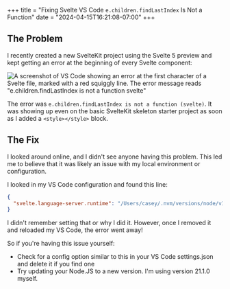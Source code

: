 +++
title = "Fixing Svelte VS Code `e.children.findLastIndex` Is Not a Function"
date = "2024-04-15T16:21:08-07:00"
+++

## The Problem

I recently created a new SvelteKit project using the Svelte 5 preview and kept getting an error at the beginning of every Svelte component:

![A screenshot of VS Code showing an error at the first character of a Svelte file, marked with a red squiggly line.  The error message reads "e.children.findLastIndex is not a function svelte"](https://i.ameo.link/c3g.jpg)

The error was `e.children.findLastIndex is not a function (svelte)`. It was showing up even on the basic SvelteKit skeleton starter project as soon as I added a `<style></style>` block.

## The Fix

I looked around online, and I didn't see anyone having this problem. This led me to believe that it was likely an issue with my local environment or configuration.

I looked in my VS Code configuration and found this line:

```json
{
  "svelte.language-server.runtime": "/Users/casey/.nvm/versions/node/v16.13.0/bin/node"
}
```

I didn't remember setting that or why I did it. However, once I removed it and reloaded my VS Code, the error went away!

So if you're having this issue yourself:

- Check for a config option similar to this in your VS Code settings.json and delete it if you find one
- Try updating your Node.JS to a new version. I'm using version 21.1.0 myself.
